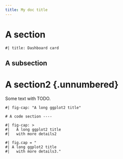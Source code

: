 ```yaml
---
title: My doc title
---
```


# A section

```{r}
#| title: Dashboard card
```

## A subsection


# A section2 {.unnumbered}

Some text with TODO.


```{r}
#| fig-cap: "A long ggplot2 title"

# A code section ----

```

```{r}
#| fig-cap: > 
#|   A long ggplot2 title
#|   with more details2
```

```{r}
#| fig.cap = " 
#| A long ggplot2 title
#|   with more details3."
```
